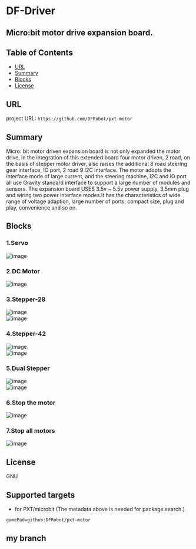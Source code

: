 # DF-Driver

Micro:bit motor drive expansion board.
---------------------------------------------------------

## Table of Contents

* [URL](#url)
* [Summary](#summary)
* [Blocks](#blocks)
* [License](#license)

## URL
project URL:  ```https://github.com/DFRobot/pxt-motor```

## Summary
Micro: bit motor driven expansion board is not only expanded the motor drive, in the integration of this extended board four motor driven, 2 road, on the basis of stepper motor driver, also raises the additional 8 road steering gear interface, IO port, 2 road 9 I2C interface.
The motor adopts the interface mode of large current, and the steering machine, I2C and IO port all use Gravity standard interface to support a large number of modules and sensors.
The expansion board USES 3.5v ~ 5.5v power supply, 3.5mm plug and wiring two power interface modes.It has the characteristics of wide range of voltage adaption, large number of ports, compact size, plug and play, convenience and so on.

## Blocks
### 1.Servo
![image](https://github.com/DFRobot/pxt-motor/blob/master/image/1.png)

### 2.DC Motor
![image](https://github.com/DFRobot/pxt-motor/blob/master/image/7.png)

### 3.Stepper-28
![image](https://github.com/DFRobot/pxt-motor/blob/master/image/10.png)<br>
![image](https://github.com/DFRobot/pxt-motor/blob/master/image/2.png)

### 4.Stepper-42
![image](https://github.com/DFRobot/pxt-motor/blob/master/image/8.png)<br>
![image](https://github.com/DFRobot/pxt-motor/blob/master/image/3.png)

### 5.Dual Stepper
![image](https://github.com/DFRobot/pxt-motor/blob/master/image/5.png)<br>
![image](https://github.com/DFRobot/pxt-motor/blob/master/image/9.png)

### 6.Stop the motor
![image](https://github.com/DFRobot/pxt-motor/blob/master/image/6.png)

### 7.Stop all motors
![image](https://github.com/DFRobot/pxt-motor/blob/master/image/4.png)


## License

GNU

## Supported targets

* for PXT/microbit
(The metadata above is needed for package search.)
```package
gamePad=github:DFRobot/pxt-motor
```

## my branch